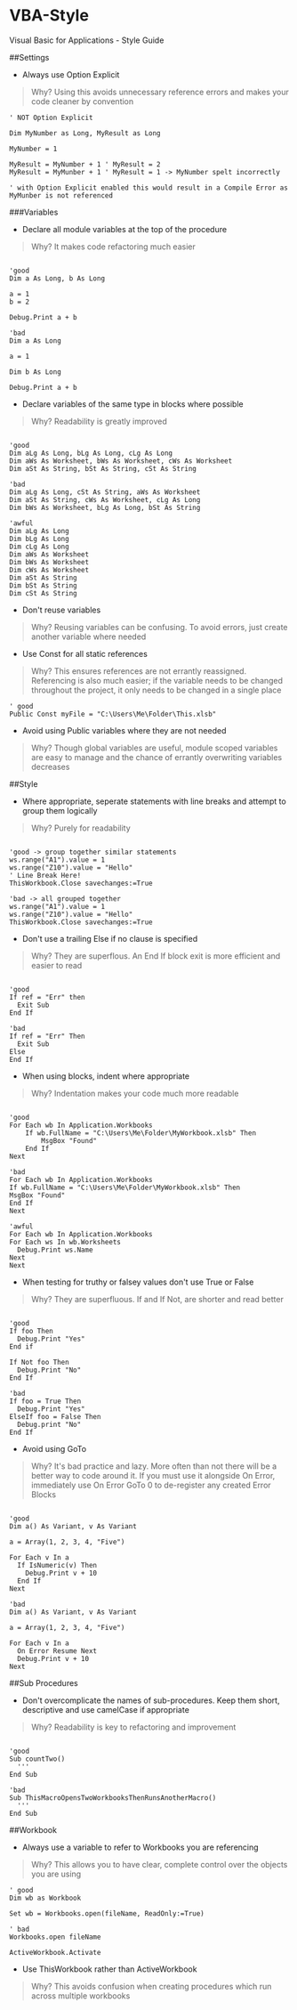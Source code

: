 # VBA-Style
Visual Basic for Applications - Style Guide

##Settings

* Always use Option Explicit

> Why? Using this avoids unnecessary reference errors and makes your code cleaner by convention 

```vba
' NOT Option Explicit

Dim MyNumber as Long, MyResult as Long

MyNumber = 1

MyResult = MyNumber + 1 ' MyResult = 2
MyResult = MyMunber + 1 ' MyResult = 1 -> MyNumber spelt incorrectly

' with Option Explicit enabled this would result in a Compile Error as MyMunber is not referenced
```

###Variables

* Declare all module variables at the top of the procedure

> Why? It makes code refactoring much easier

```vba

'good
Dim a As Long, b As Long

a = 1
b = 2

Debug.Print a + b

'bad
Dim a As Long

a = 1

Dim b As Long

Debug.Print a + b
```

* Declare variables of the same type in blocks where possible

> Why? Readability is greatly improved

```vba

'good
Dim aLg As Long, bLg As Long, cLg As Long
Dim aWs As Worksheet, bWs As Worksheet, cWs As Worksheet
Dim aSt As String, bSt As String, cSt As String

'bad
Dim aLg As Long, cSt As String, aWs As Worksheet
Dim aSt As String, cWs As Worksheet, cLg As Long
Dim bWs As Worksheet, bLg As Long, bSt As String

'awful
Dim aLg As Long
Dim bLg As Long
Dim cLg As Long
Dim aWs As Worksheet
Dim bWs As Worksheet
Dim cWs As Worksheet
Dim aSt As String
Dim bSt As String
Dim cSt As String
``` 

* Don't reuse variables

> Why? Reusing variables can be confusing. To avoid errors, just create another variable where needed

* Use Const for all static references

> Why? This ensures references are not errantly reassigned. Referencing is also much easier; if the variable needs to be changed throughout the project, it only needs to be changed in a single place

```vba
' good
Public Const myFile = "C:\Users\Me\Folder\This.xlsb"
```

* Avoid using Public variables where they are not needed

> Why? Though global variables are useful, module scoped variables are easy to manage and the chance of errantly overwriting variables decreases

##Style

* Where appropriate, seperate statements with line breaks and attempt to group them logically

> Why? Purely for readability

```vba

'good -> group together similar statements
ws.range("A1").value = 1
ws.range("Z10").value = "Hello"
' Line Break Here!
ThisWorkbook.Close savechanges:=True

'bad -> all grouped together
ws.range("A1").value = 1
ws.range("Z10").value = "Hello"
ThisWorkbook.Close savechanges:=True
```

* Don't use a trailing Else if no clause is specified

> Why? They are superflous. An End If block exit is more efficient and easier to read

```vba

'good
If ref = "Err" then
  Exit Sub
End If

'bad
If ref = "Err" Then
  Exit Sub
Else
End If
```

* When using blocks, indent where appropriate

> Why? Indentation makes your code much more readable

```vba 

'good
For Each wb In Application.Workbooks
    If wb.FullName = "C:\Users\Me\Folder\MyWorkbook.xlsb" Then
        MsgBox "Found"
    End If
Next

'bad
For Each wb In Application.Workbooks
If wb.FullName = "C:\Users\Me\Folder\MyWorkbook.xlsb" Then
MsgBox "Found"
End If
Next

'awful
For Each wb In Application.Workbooks
For Each ws In wb.Worksheets
  Debug.Print ws.Name
Next
Next
```

* When testing for truthy or falsey values don't use True or False

> Why? They are superfluous. If and If Not, are shorter and read better 

```vba

'good
If foo Then
  Debug.Print "Yes"
End if

If Not foo Then
  Debug.Print "No"
End If

'bad 
If foo = True Then
  Debug.Print "Yes"
ElseIf foo = False Then
  Debug.print "No"
End If

```

* Avoid using GoTo

> Why? It's bad practice and lazy. More often than not there will be a better way to code around it. If you must use it alongside On Error, immediately use On Error GoTo 0 to de-register any created Error Blocks 

```vba

'good
Dim a() As Variant, v As Variant

a = Array(1, 2, 3, 4, "Five")

For Each v In a
  If IsNumeric(v) Then
    Debug.Print v + 10
  End If
Next

'bad
Dim a() As Variant, v As Variant

a = Array(1, 2, 3, 4, "Five")

For Each v In a
  On Error Resume Next
  Debug.Print v + 10
Next

```

##Sub Procedures

* Don't overcomplicate the names of sub-procedures. Keep them short, descriptive and use camelCase if appropriate

> Why? Readability is key to refactoring and improvement

```vba 

'good
Sub countTwo()
  '''
End Sub

'bad
Sub ThisMacroOpensTwoWorkbooksThenRunsAnotherMacro()
  '''
End Sub
```

##Workbook

* Always use a variable to refer to Workbooks you are referencing

> Why? This allows you to have clear, complete control over the objects you are using
 
```vba
' good
Dim wb as Workbook

Set wb = Workbooks.open(fileName, ReadOnly:=True)

' bad
Workbooks.open fileName

ActiveWorkbook.Activate

```

* Use ThisWorkbook rather than ActiveWorkbook

> Why? This avoids confusion when creating procedures which run across multiple workbooks

